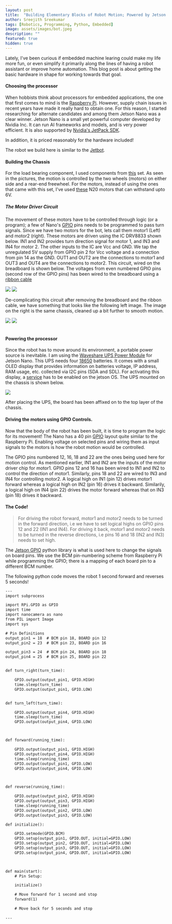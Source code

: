 ```yaml
---
layout: post
title:  "Building Elementary Blocks of Robot Motion; Powered by Jetson Nano "
author: Sreejith Sreekumar
tags: [Robotics, Programming, Python, Embedded]
image: assets/images/bot.jpeg
description: ""
featured: true
hidden: true
---
```


Lately, I've been curious if embedded machine learing could make my life more fun, or even simplify it primarily along the lines of having a robot assistant or improve home automation. This blog post is about getting the basic hardware in shape for working towards that goal.

#### Choosing the processor

When hobbists think about processors for embedded applications, the one that first comes to mind is the <a href="https://www.raspberrypi.com/">Raspberry Pi</a>. However, supply chain issues in recent years have made it really hard to obtain one. For this reason, I started researching for alternate candidates and among them Jetson Nano was a clear winner. Jetson Nano is a small yet powerful computer developed by Nvidia Inc.  It can run AI frameworks and models, and is very power efficient. It is also supported by <a href="https://developer.nvidia.com/embedded/jetpack">Nvidia's JetPack SDK</a>.

In addition, it is priced reasonably for the hardware included!

The robot we build here is similar to the <a href="https://jetbot.org/master/">Jetbot</a>.

#### Building the Chassis

For the load bearing component, I used components from <a href="https://www.amazon.com/Mixse-Tracking-Chassis-Compatible-Electric/dp/B08RMTJ8RP/">this</a> set. As seen in the pictures, the motion is controlled by the two wheels (motors) on either side and a rear-end freewheel. For the motors, instead of using the ones that came with this set, I've used <a href="https://www.amazon.com/Augiimor-Reduction-Gearwheel-Gearbox-Electric/dp/B08B3L7T8D/">these</a> N20 motors that can withstand upto 6V.

##### The Motor Driver Circuit

The movement of these motors have to be controlled through logic (or a program); a few of Nano's <a href="https://jetsonhacks.com/2019/06/07/jetson-nano-gpio/">GPIO</a> pins needs to be programmed to pass turn signals. Since we have two motors for the bot, lets call them motor1 (Left) and motor2 (right). These motors are driven using the IC DRV8833 shown below. IN1 and IN2 provides turn direction signal for motor 1, and IN3 and IN4 for motor 2. The other inputs to the IC are Vcc and GND. We tap the unregulated 5V supply from GPIO pin 2 for Vcc voltage and a connection from pin 14 as the GND. OUT1 and OUT2 are the connections to motor1 and OUT3 and OUT4 are the connections to motor2. This circuit, wired on the breadboard is shown below. The voltages from even numbered GPIO pins (second row of the GPIO pins) has been wired to the breadboard using a <a href="https://www.amazon.com/dp/B08T9HCL37">ribbon cable</a>

<div align="left">
  <img src="../assets/images/motor-driver.jpg"/>
  <img src="../assets/images/breadboard.jpeg"/>
</div>

De-complicating this circuit after removing the breadboard and the ribbon cable, we have something that looks like the following left image. The image on the right is the same chassis, cleaned up a bit further to smooth motion.

<div align="left">
  <img src="../assets/images/motors.jpeg"/>
  <img src="../assets/images/clean_chassis.jpg"/>
</div>

<br>

#### Powering the processor

Since the robot has to move around its environment, a portable power source is inevitable. I am using the <a href="https://www.amazon.com/dp/B08BRMZ4G6">Waveshare UPS Power Module</a> for Jetson Nano. This UPS needs four <a href="https://www.amazon.com/dp/B0BC947XDJ">18650</a> batteries. It comes with a small OLED display that provides information on batteries voltage, IP address, RAM usage, etc. collected via I2C pins (SDA and SDL). For activating this display, a <a href="https://www.waveshare.com/wiki/UPS_Power_Module">service</a> has to be enabled on the jetson OS. The UPS mounted on the chassis is shown below.

<div align="left">
  <img src="../assets/images/ups.jpg"/>
</div>

After placing the UPS, the board has been affixed on to the top layer of the chassis.

#### Driving the motors using GPIO Controls.

Now that the body of the robot has been built, it is time to program the logic for its movement! The Nano has a 40 pin <a href="https://jetsonhacks.com/2019/06/07/jetson-nano-gpio/">GPIO</a> layout quite similar to the Raspberry Pi. Enabling voltage on selected pins and wiring them as input signals to the motors is how the robot motion would be controlled.

 The GPIO pins numbered 12, 16, 18 and 22 are the ones being used here for motion control. As mentioned earlier, IN1 and IN2 are the inputs of the motor driver chip for motor1. GPIO pins 12 and 16 has been wired to IN1 and IN2 to control the direction of motor1. Similarly, pins 18 and 22 are wired to IN3 and IN4 for controlling motor2. A logical high on IN1 (pin 12) drives motor1 forward whereas a logical high on IN2 (pin 16) drives it backward. Similarily, a logical high on IN4 (pin 22) drives the motor forward whereas that on IN3 (pin 18) drives it backward.


#### The Code!

> For driving the robot forward, motor1 and motor2 needs to be turned in the forward direction, i.e we have to set logical highs on GPIO pins 12 and 22 (IN1 and IN4). For driving it back, motor1 and motor2 needs to be turned in the reverse directions, i.e pins 16 and 18 (IN2 and IN3) needs to set high.

The <a href="https://github.com/NVIDIA/jetson-gpio">Jetson GPIO</a> python library is what is used here to change the signals on board pins. We use the BCM pin-numbering scheme from Raspberry Pi while programming the GPIO; there is a mapping of each board pin to a different BCM number.

The following python code moves the robot 1 second forward and reverses 5 seconds!

```html
---
import subprocess

import RPi.GPIO as GPIO
import time
import nanocamera as nano
from PIL import Image
import sys

# Pin Definitions
output_pin1 = 18  # BCM pin 18, BOARD pin 12
output_pin2 = 23  # BCM pin 23, BOARD pin 16

output_pin3 = 24  # BCM pin 24, BOARD pin 18
output_pin4 = 25  # BCM pin 25, BOARD pin 22


def turn_right(turn_time):

    GPIO.output(output_pin1, GPIO.HIGH)
    time.sleep(turn_time)     
    GPIO.output(output_pin1, GPIO.LOW)


def turn_left(turn_time):

    GPIO.output(output_pin4, GPIO.HIGH)
    time.sleep(turn_time)     
    GPIO.output(output_pin4, GPIO.LOW)



def forward(running_time):

    GPIO.output(output_pin1, GPIO.HIGH)
    GPIO.output(output_pin4, GPIO.HIGH)
    time.sleep(running_time)
    GPIO.output(output_pin1, GPIO.LOW)
    GPIO.output(output_pin4, GPIO.LOW)
    


def reverse(running_time):    

    GPIO.output(output_pin2, GPIO.HIGH)
    GPIO.output(output_pin3, GPIO.HIGH)
    time.sleep(running_time)
    GPIO.output(output_pin2, GPIO.LOW)
    GPIO.output(output_pin3, GPIO.LOW)

def initialize():

    GPIO.setmode(GPIO.BCM)
    GPIO.setup(output_pin1, GPIO.OUT, initial=GPIO.LOW)
    GPIO.setup(output_pin2, GPIO.OUT, initial=GPIO.LOW)
    GPIO.setup(output_pin3, GPIO.OUT, initial=GPIO.LOW)
    GPIO.setup(output_pin4, GPIO.OUT, initial=GPIO.LOW)
    


def main(start):
    # Pin Setup:

    initialize()

    # Move forward for 1 second and stop
    forward(1)

    # Move back for 5 seconds and stop
    
---
```

